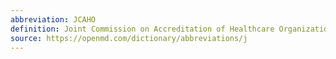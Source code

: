 ```yaml
---
abbreviation: JCAHO
definition: Joint Commission on Accreditation of Healthcare Organizations
source: https://openmd.com/dictionary/abbreviations/j
---
```

